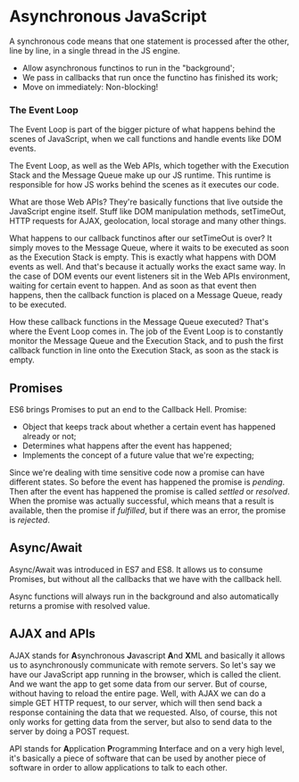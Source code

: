 # Asynchronous JavaScript
A synchronous code means that one statement is processed after the other, line by line, in a single thread in the JS engine.

- Allow asynchronous functinos to run in the "background';
- We pass in callbacks that run once the functino has finished its work;
- Move on immediately: Non-blocking!

### The Event Loop
The Event Loop is part of the bigger picture of what happens behind the scenes of JavaScript, when we call functions and handle events like DOM events.

The Event Loop, as well as the Web APIs, which together with the Execution Stack and the Message Queue make up our JS runtime. This runtime is responsible for how JS works behind the scenes as it executes our code.

What are those Web APIs? They're basically functions that live outside the JavaScript engine itself. Stuff like DOM manipulation methods, setTimeOut, HTTP requests for AJAX, geolocation, local storage and many other things.

What happens to our callback functinos after our setTimeOut is over? It simply moves to the Message Queue, where it waits to be executed as soon as the Execution Stack is empty. This is exactly what happens with DOM events as well. And that's because it actually works the exact same way. In the case of DOM events our event listeners sit in the Web APIs environment, waiting for certain event to happen. And as soon as that event then happens, then the callback function is placed on a Message Queue, ready to be executed.

How these callback functions in the Message Queue executed? That's where the Event Loop comes in. The job of the Event Loop is to constantly monitor the Message Queue and the Execution Stack, and to push the first callback function in line onto the Execution Stack, as soon as the stack is empty.

## Promises
ES6 brings Promises to put an end to the Callback Hell. Promise:

- Object that keeps track about whether a certain event has happened already or not;
- Determines what happens after the event has happened;
- Implements the concept of a future value that we're expecting; 

Since we're dealing with time sensitive code now a promise can have different states. So before the event has happened the promise is _pending_. Then after the event has happened the promise is called _settled_ or _resolved_. When the promise was actually successful, which means that a result is available, then the promise if _fulfilled_, but if there was an error, the promise is _rejected_.

## Async/Await
Async/Await was introduced in ES7 and ES8. It allows us to consume Promises, but without all the callbacks that we have with the callback hell.

Async functions will always run in the background and also automatically returns a promise with resolved value.

## AJAX and APIs
AJAX stands for **A**synchronous **J**avascript **A**nd **X**ML and basically it allows us to asynchronously communicate with remote servers. So let's say we have our JavaScript app running in the browser, which is called the client. And we want the app to get some data from our server. But of course, without having to reload the entire page. Well, with AJAX we can do a simple GET HTTP request, to our server, which will then send back a response containing the data that we requested. Also, of course, this not only works for getting data from the server, but also to send data to the server by doing a POST request.

API stands for **A**pplication **P**rogramming **I**nterface and on a very high level, it's basically a piece of software that can be used by another piece of software in order to allow applications to talk to each other.

